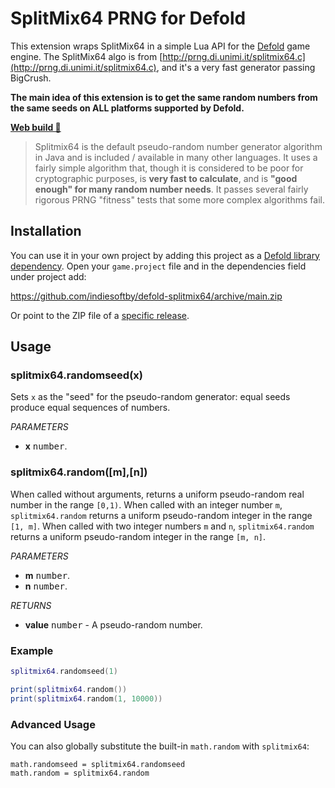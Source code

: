# SplitMix64 PRNG for Defold

This extension wraps SplitMix64 in a simple Lua API for the [Defold](https://defold.com/) game engine. The SplitMix64 algo is from [http://prng.di.unimi.it/splitmix64.c](http://prng.di.unimi.it/splitmix64.c), and it's a very fast generator passing BigCrush.

**The main idea of this extension is to get the same random numbers from the same seeds on ALL platforms supported by Defold.**

[**Web build 🐲**](https://indiesoftby.github.io/defold-splitmix64/index.html)

> Splitmix64 is the default pseudo-random number generator algorithm in Java and is included / available in many other languages. It uses a fairly simple algorithm that, though it is considered to be poor for cryptographic purposes, is **very fast to calculate**, and is **"good enough" for many random number needs**. It passes several fairly rigorous PRNG "fitness" tests that some more complex algorithms fail.

## Installation

You can use it in your own project by adding this project as a [Defold library dependency](http://www.defold.com/manuals/libraries/). Open your `game.project` file and in the dependencies field under project add:

https://github.com/indiesoftby/defold-splitmix64/archive/main.zip

Or point to the ZIP file of a [specific release](https://github.com/indiesoftby/defold-splitmix64/releases).

## Usage

### splitmix64.randomseed(x)
Sets `x` as the "seed" for the pseudo-random generator: equal seeds produce equal sequences of numbers.

_PARAMETERS_
* __x__ <kbd>number</kbd>.

### splitmix64.random([m],[n])
When called without arguments, returns a uniform pseudo-random real number in the range `[0,1)`. When called with an integer number `m`, `splitmix64.random` returns a uniform pseudo-random integer in the range `[1, m]`. When called with two integer numbers `m` and `n`, `splitmix64.random` returns a uniform pseudo-random integer in the range `[m, n]`.

_PARAMETERS_
* __m__ <kbd>number</kbd>.
* __n__ <kbd>number</kbd>.

_RETURNS_
* __value__ <kbd>number</kbd> - A pseudo-random number.

### Example

```lua
splitmix64.randomseed(1)

print(splitmix64.random())
print(splitmix64.random(1, 10000))
```

### Advanced Usage

You can also globally substitute the built-in `math.random` with `splitmix64`:

```
math.randomseed = splitmix64.randomseed
math.random = splitmix64.random
```
